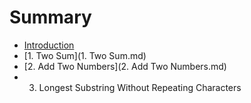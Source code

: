 # Summary

* [Introduction](README.md)
* [1. Two Sum](1. Two Sum.md)
* [2. Add Two Numbers](2. Add Two Numbers.md)
* 3. Longest Substring Without Repeating Characters

